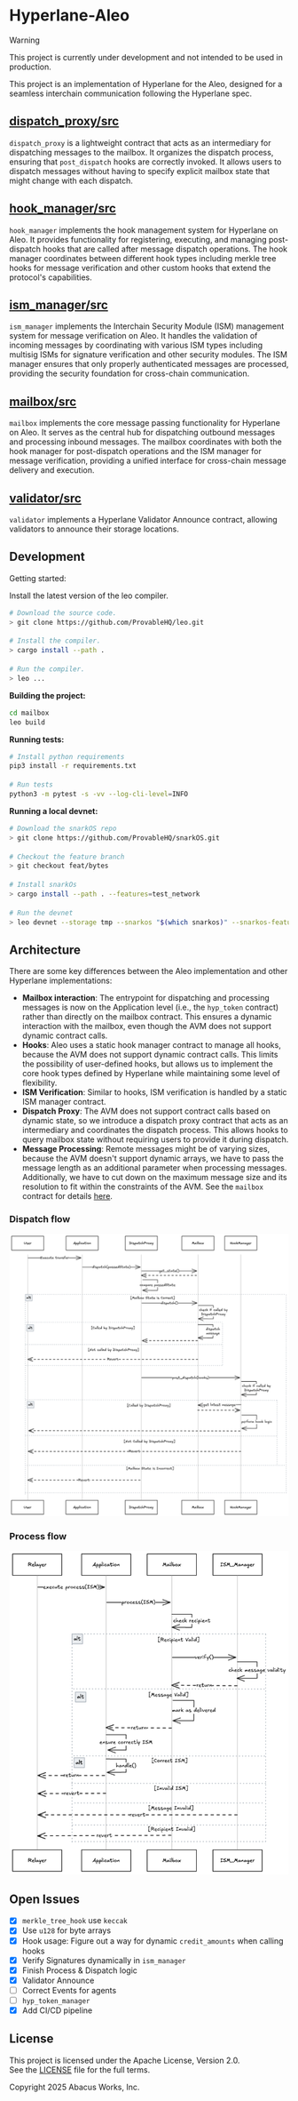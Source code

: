 # Hyperlane-Aleo

> [!WARNING]  
> This project is currently under development and not intended to be used in production.

This project is an implementation of Hyperlane for the Aleo, designed for
a seamless interchain communication following the Hyperlane spec.

## [dispatch_proxy/src](./dispatch_proxy/src)

`dispatch_proxy` is a lightweight contract that acts as an intermediary for dispatching messages to the mailbox. It organizes the dispatch process, ensuring that `post_dispatch` hooks are correctly invoked. It allows users to dispatch messages without having to specify explicit mailbox state that might change with each dispatch.

## [hook_manager/src](./hook_manager/src)

`hook_manager` implements the hook management system for Hyperlane on Aleo. It provides functionality for registering, executing, and managing post-dispatch hooks that are called after message dispatch operations. The hook manager coordinates between different hook types including merkle tree hooks for message verification and other custom hooks that extend the protocol's capabilities.

## [ism_manager/src](./ism_manager/src)

`ism_manager` implements the Interchain Security Module (ISM) management system for message verification on Aleo. It handles the validation of incoming messages by coordinating with various ISM types including multisig ISMs for signature verification and other security modules. The ISM manager ensures that only properly authenticated messages are processed, providing the security foundation for cross-chain communication.

## [mailbox/src](./mailbox/src)

`mailbox` implements the core message passing functionality for Hyperlane on Aleo. It serves as the central hub for dispatching outbound messages and processing inbound messages. The mailbox coordinates with both the hook manager for post-dispatch operations and the ISM manager for message verification, providing a unified interface for cross-chain message delivery and execution.

## [validator/src](./validator/src)

`validator` implements a Hyperlane Validator Announce contract, allowing validators to announce their storage locations.

## Development

Getting started:

Install the latest version of the leo compiler.

```bash
# Download the source code.
> git clone https://github.com/ProvableHQ/leo.git

# Install the compiler.
> cargo install --path .

# Run the compiler.
> leo ...
```

**Building the project:**

```bash
cd mailbox
leo build
```

**Running tests:**

```bash
# Install python requirements
pip3 install -r requirements.txt

# Run tests
python3 -m pytest -s -vv --log-cli-level=INFO
```

**Running a local devnet:**

```bash
# Download the snarkOS repo
> git clone https://github.com/ProvableHQ/snarkOS.git

# Checkout the feature branch
> git checkout feat/bytes

# Install snarkOs
> cargo install --path . --features=test_network

# Run the devnet
> leo devnet --storage tmp --snarkos "$(which snarkos)" --snarkos-features test_network --clear-storage --num-clients 1 -y
```

## Architecture

There are some key differences between the Aleo implementation and other Hyperlane implementations:

- **Mailbox interaction**: The entrypoint for dispatching and processing messages is now on the Application level (i.e., the `hyp_token` contract) rather than directly on the mailbox contract. This ensures a dynamic interaction with the mailbox, even though the AVM does not support dynamic contract calls.
- **Hooks**: Aleo uses a static hook manager contract to manage all hooks, because the AVM does not support dynamic contract calls. This limits the possibility of user-defined hooks, but allows us to implement the core hook types defined by Hyperlane while maintaining some level of flexibility.
- **ISM Verification**: Similar to hooks, ISM verification is handled by a static ISM manager contract.
- **Dispatch Proxy**: The AVM does not support contract calls based on dynamic state, so we introduce a dispatch proxy contract that acts as an intermediary and coordinates the dispatch process. This allows hooks to query mailbox state without requiring users to provide it during dispatch.
- **Message Processing**: Remote messages might be of varying sizes, because the AVM doesn't support dynamic arrays, we have to pass the message length as an additional parameter when processing messages. Additionally, we have to cut down on the maximum message size and its resolution to fit within the constraints of the AVM. See the `mailbox` contract for details [here](./mailbox/src/main.leo).

### Dispatch flow

![Dispatch Flow](./.github/images/dispatch.png)

### Process flow

![Process Flow](./.github/images/process.png)

## Open Issues

- [x] `merkle_tree_hook` use `keccak`
- [x] Use `u128` for byte arrays
- [x] Hook usage: Figure out a way for dynamic `credit_amounts` when calling hooks
- [x] Verify Signatures dynamically in `ism_manager`
- [x] Finish Process & Dispatch logic
- [x] Validator Announce
- [ ] Correct Events for agents
- [ ] `hyp_token_manager`
- [x] Add CI/CD pipeline

## License

This project is licensed under the Apache License, Version 2.0.  
See the [LICENSE](LICENSE) file for the full terms.

Copyright 2025 Abacus Works, Inc.
